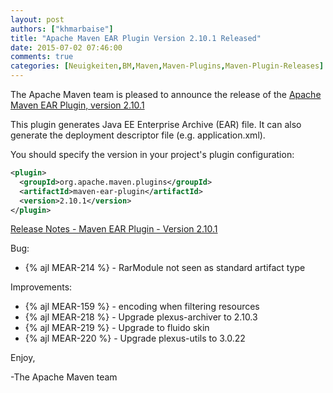 ```yaml
---
layout: post
authors: ["khmarbaise"]
title: "Apache Maven EAR Plugin Version 2.10.1 Released"
date: 2015-07-02 07:46:00
comments: true
categories: [Neuigkeiten,BM,Maven,Maven-Plugins,Maven-Plugin-Releases]
---
```

The Apache Maven team is pleased to announce the release of the 
[Apache Maven EAR Plugin, version 2.10.1](http://maven.apache.org/plugins/maven-ear-plugin/)

This plugin generates Java EE Enterprise Archive (EAR) file. It can also
generate the deployment descriptor file (e.g. application.xml).

You should specify the version in your project's plugin configuration:

``` xml
<plugin>
  <groupId>org.apache.maven.plugins</groupId>
  <artifactId>maven-ear-plugin</artifactId>
  <version>2.10.1</version>
</plugin>
```
<!-- more -->

[Release Notes - Maven EAR Plugin - Version 2.10.1](https://issues.apache.org/jira/secure/ReleaseNote.jspa?projectId=12317422&version=12330698)

Bug:

 * {% ajl MEAR-214 %} - RarModule not seen as standard artifact type

Improvements:

 * {% ajl MEAR-159 %} - encoding when filtering resources
 * {% ajl MEAR-218 %} - Upgrade plexus-archiver to 2.10.3
 * {% ajl MEAR-219 %} - Upgrade to fluido skin
 * {% ajl MEAR-220 %} - Upgrade plexus-utils to 3.0.22

Enjoy,

-The Apache Maven team
